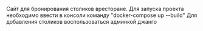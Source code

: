 Сайт для бронирования столиков вресторане.
Для запуска проекта необходимо ввести в консоли команду "docker-compose up --build"
Для добавления столиков воспользоваться админкой джанго
